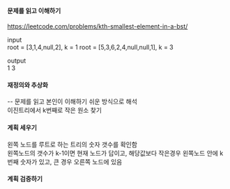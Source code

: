 #### 문제를 읽고 이해하기
https://leetcode.com/problems/kth-smallest-element-in-a-bst/

input</br>
root = [3,1,4,null,2], k = 1
root = [5,3,6,2,4,null,null,1], k = 3


output</br>
1
3

#### 재정의와 추상화<br>
-- 문제를 읽고 본인이 이해하기 쉬운 방식으로 해석<br>
이진트리에서 k번째로 작은 원소 찾기

#### 계획 세우기<br>
왼쪽 노드를 루트로 하는 트리의 숫자 갯수를 확인함<br>
왼쪽노드의 갯수가 k-1이면 현재 노드가 답이고, 해당값보다 작은경우 왼쪽노드 안에 k번째 숫자가 있고, 큰 경우 오른쪽 노드에 있음<br>

#### 계획 검증하기
